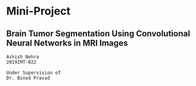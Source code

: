 # Mini-Project

## Brain Tumor Segmentation Using Convolutional Neural Networks in MRI Images

```
Ashish Nehra
2019IMT-022

Under Supervision of 
Dr. Binod Prasad
```
